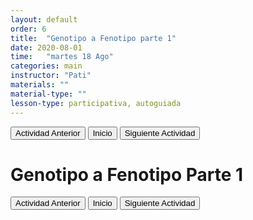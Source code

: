 ```yaml
---
layout: default
order: 6
title:  "Genotipo a Fenotipo parte 1"
date: 2020-08-01
time:   "martes 18 Ago"
categories: main
instructor: "Pati"
materials: ""
material-type: ""
lesson-type: participativa, autoguiada
---
```


<a href="https://pesalerno.github.io/genetica-ago-2020/main/2020/08/01/5_proyectos-1.html"><button>Actividad Anterior</button></a>		<a href="https://pesalerno.github.io/genetica-ago-2020/"><button>Inicio</button></a>    <a href="https://pesalerno.github.io/genetica-ago-2020/main/2020/06/08/7_geno-feno-2.html"><button>Siguiente Actividad</button></a>

# Genotipo a Fenotipo Parte 1


<a href="https://pesalerno.github.io/genetica-ago-2020/main/2020/08/01/5_proyectos-1.html"><button>Actividad Anterior</button></a>		<a href="https://pesalerno.github.io/genetica-ago-2020/"><button>Inicio</button></a>    <a href="https://pesalerno.github.io/genetica-ago-2020/main/2020/06/08/7_geno-feno-2.html"><button>Siguiente Actividad</button></a>


